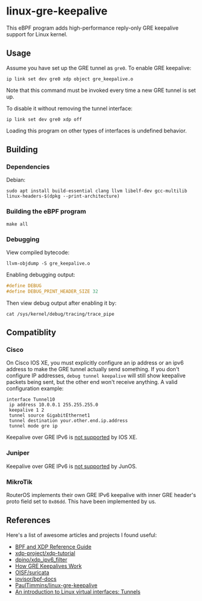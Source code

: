 # linux-gre-keepalive

This eBPF program adds high-performance reply-only GRE keepalive support for Linux kernel.

## Usage

Assume you have set up the GRE tunnel as `gre0`. To enable GRE keepalive:

```shell
ip link set dev gre0 xdp object gre_keepalive.o
```

Note that this command must be invoked every time a new GRE tunnel is set up.

To disable it without removing the tunnel interface:

```shell
ip link set dev gre0 xdp off
```

Loading this program on other types of interfaces is undefined behavior.

## Building

### Dependencies

Debian:

```shell
sudo apt install build-essential clang llvm libelf-dev gcc-multilib linux-headers-$(dpkg --print-architecture)
```

### Building the eBPF program

```shell
make all
```

### Debugging

View compiled bytecode:

```shell
llvm-objdump -S gre_keepalive.o
```

Enabling debugging output:

```c
#define DEBUG
#define DEBUG_PRINT_HEADER_SIZE 32
```

Then view debug output after enabling it by:

```shell
cat /sys/kernel/debug/tracing/trace_pipe
```

## Compatiblity

### Cisco

On Cisco IOS XE, you must explicitly configure an ip address or an ipv6 address to make the GRE tunnel actually send something. If you don't configure IP addresses, `debug tunnel keepalive` will still show keepalive packets being sent, but the other end won't receive anything. A valid configuration example:

```
interface Tunnel10
 ip address 10.0.0.1 255.255.255.0
 keepalive 1 2
 tunnel source GigabitEthernet1
 tunnel destination your.other.end.ip.address
 tunnel mode gre ip
```

Keepalive over GRE IPv6 is [not supported](https://www.cisco.com/c/en/us/td/docs/ios-xml/ios/interface/configuration/xe-16-6/ir-xe-16-6-book/ir-gre-ipv6-tunls-xe.html#GUID-B8369497-671A-4B51-A749-A81971011A29) by IOS XE.

### Juniper

Keepalive over GRE IPv6 is [not supported](https://www.juniper.net/documentation/en_US/junos/topics/concept/gre-keepalive-time-overview.html) by JunOS.

### MikroTik

RouterOS implements their own GRE IPv6 keepalive with inner GRE header's proto field set to `0x86dd`. This have been implemented by us.

## References

Here's a list of awesome articles and projects I found useful:

* [BPF and XDP Reference Guide](https://docs.cilium.io/en/latest/bpf/)
* [xdp-project/xdp-tutorial](https://github.com/xdp-project/xdp-tutorial)
* [dpino/xdp_ipv6_filter](https://github.com/dpino/xdp_ipv6_filter)
* [How GRE Keepalives Work](https://www.cisco.com/c/en/us/support/docs/ip/generic-routing-encapsulation-gre/63760-gre-keepalives-63760.html)
* [OISF/suricata](https://github.com/OISF/suricata)
* [iovisor/bpf-docs](https://github.com/iovisor/bpf-docs)
* [PaulTimmins/linux-gre-keepalive](https://github.com/PaulTimmins/linux-gre-keepalive)
* [An introduction to Linux virtual interfaces: Tunnels](https://developers.redhat.com/blog/2019/05/17/an-introduction-to-linux-virtual-interfaces-tunnels/)

